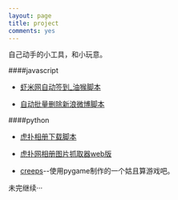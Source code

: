 ```yaml
---
layout: page
title: project
comments: yes
---
```


自己动手的小工具，和小玩意。

####javascript


* [虾米网自动签到_油猴脚本](http://blog.xavierskip.com/2012-06-27-auto-xiami-chickin/)

* [自动批量删除新浪微博脚本](http://blog.xavierskip.com/2012-07-25-del-weibo/)


####python

* [虎扑相册下载脚本](http://blog.xavierskip.com/2012-10-16-hupu-album/)

* [虎扑网相册图片抓取器web版](http://hoopjrs.duapp.com/)

* [creeps](http://blog.xavierskip.com/2013-10-14-creeps-game/)--使用pygame制作的一个姑且算游戏吧。



未完继续···


